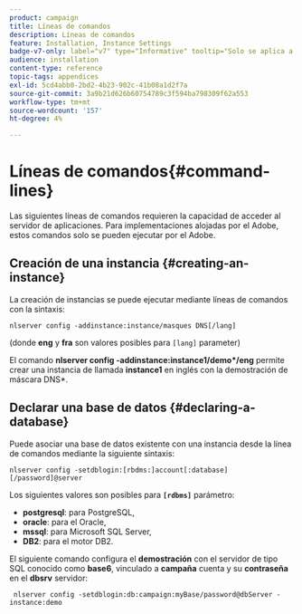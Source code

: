 ```yaml
---
product: campaign
title: Líneas de comandos
description: Líneas de comandos
feature: Installation, Instance Settings
badge-v7-only: label="v7" type="Informative" tooltip="Solo se aplica a Campaign Classic v7"
audience: installation
content-type: reference
topic-tags: appendices
exl-id: 5cd4abb0-2bd2-4b23-902c-41b08a1d2f7a
source-git-commit: 3a9b21d626b60754789c3f594ba798309f62a553
workflow-type: tm+mt
source-wordcount: '157'
ht-degree: 4%

---
```


# Líneas de comandos{#command-lines}



Las siguientes líneas de comandos requieren la capacidad de acceder al servidor de aplicaciones. Para implementaciones alojadas por el Adobe, estos comandos solo se pueden ejecutar por el Adobe.

## Creación de una instancia {#creating-an-instance}

La creación de instancias se puede ejecutar mediante líneas de comandos con la sintaxis:

```
nlserver config -addinstance:instance/masques DNS[/lang]
```

(donde **eng** y **fra** son valores posibles para `[lang]` parameter)

El comando **nlserver config -addinstance:instance1/demo&#42;/eng** permite crear una instancia de llamada **instance1** en inglés con la demostración de máscara DNS&#42;.

## Declarar una base de datos {#declaring-a-database}

Puede asociar una base de datos existente con una instancia desde la línea de comandos mediante la siguiente sintaxis:

```
nlserver config -setdblogin:[rbdms:]account[:database][/password]@server
```

Los siguientes valores son posibles para **`[rdbms]`** parámetro:

* **postgresql**: para PostgreSQL,
* **oracle**: para el Oracle,
* **mssql**: para Microsoft SQL Server,
* **DB2**: para el motor DB2.

El siguiente comando configura el **demostración** con el servidor de tipo SQL conocido como **base6**, vinculado a **campaña** cuenta y su **contraseña** en el **dbsrv** servidor:

```
 nlserver config -setdblogin:db:campaign:myBase/password@dbServer -instance:demo
```
